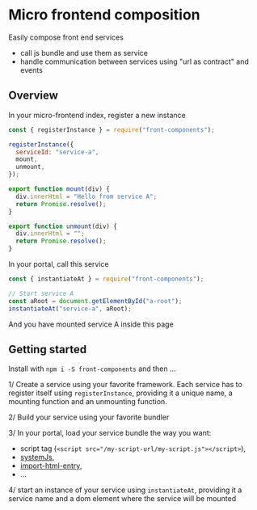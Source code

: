 # Micro frontend composition

Easily compose front end services

- call js bundle and use them as service
- handle communication between services using "url as contract" and events

## Overview

In your micro-frontend index, register a new instance

```javascript
const { registerInstance } = require("front-components");

registerInstance({
  serviceId: "service-a",
  mount,
  unmount,
});

export function mount(div) {
  div.innerHtml = "Hello from service A";
  return Promise.resolve();
}

export function unmount(div) {
  div.innerHtml = "";
  return Promise.resolve();
}
```

In your portal, call this service

```javascript
const { instantiateAt } = require("front-components");

// Start service A
const aRoot = document.getElementById("a-root");
instantiateAt("service-a", aRoot);
```

And you have mounted service A inside this page

<!-- Live Demo -->
<div id="a-root"></div>
<div id="portal-counter"></div>

<script>
  __demoFn.unmountAll();
  __demoFn.startServiceA();
</script>

## Getting started

Install with `npm i -S front-components` and then ...

1/ Create a service using your favorite framework. Each service has to register itself using `registerInstance`, providing it a unique name, a mounting function and an unmounting function.

2/ Build your service using your favorite bundler

3/ In your portal, load your service bundle the way you want:

- script tag (`<script src="/my-script-url/my-script.js"></script>`),
- [systemJs](https://github.com/systemjs/systemjs),
- [import-html-entry](https://www.npmjs.com/package/import-html-entry),
- ...

4/ start an instance of your service using `instantiateAt`, providing it a service name and a dom element where the service will be mounted
